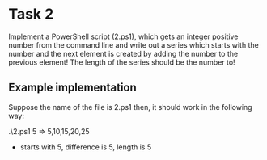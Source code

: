 
# Task 2

Implement a  PowerShell script (2.ps1),  which gets an integer positive number from the command line and write out a series which starts with the number and the next element is created by adding the number to the previous element! The length of the series  should be the number to!  




## Example implementation

Suppose the name of the file is 2.ps1 then, it should work in the following way: 

.\2.ps1 5 =>  5,10,15,20,25 
* starts with 5, difference is 5, length is 5



